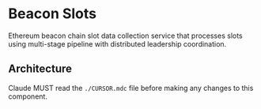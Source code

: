 # Beacon Slots

Ethereum beacon chain slot data collection service that processes slots using multi-stage pipeline with distributed leadership coordination.

## Architecture  
Claude MUST read the `./CURSOR.mdc` file before making any changes to this component.